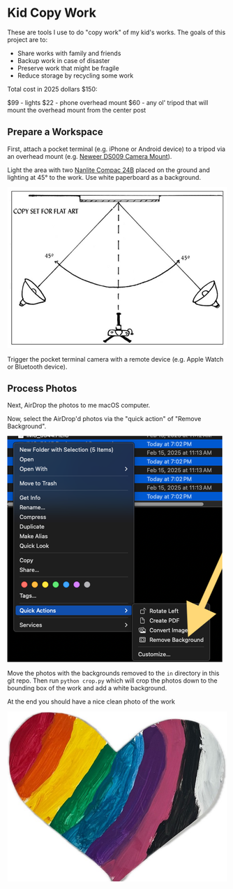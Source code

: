 # Kid Copy Work

These are tools I use to do "copy work" of my kid's works. The goals of this project are to:

- Share works with family and friends
- Backup work in case of disaster
- Preserve work that might be fragile
- Reduce storage by recycling some work

Total cost in 2025 dollars $150:

$99 - lights
$22 - phone overhead mount
$60 - any ol' tripod that will mount the overhead mount from the center post

## Prepare a Workspace

First, attach a pocket terminal (e.g. iPhone or Android device) to a tripod via an overhead mount (e.g. [Neweer DS009 Camera Mount](https://www.bhphotovideo.com/c/product/1861081-REG/neewer_66604788_ds009_overhead_camera_mount.html)).

Light the area with two [Nanlite Compac 24B](https://www.bhphotovideo.com/c/product/1664016-REG/nanlite_compac24bdt2k_compac_24b_adjustable_bicolor.html) placed on the ground and lighting at 45° to the work. Use white paperboard as a background.

![](imgs/light-setup.png)

Trigger the pocket terminal camera with a remote device (e.g. Apple Watch or Bluetooth device).

## Process Photos

Next, AirDrop the photos to me macOS computer.

Now, select the AirDrop'd photos via the "quick action" of "Remove Background".

![](imgs/remove-background.png)

Move the photos with the backgrounds removed to the `in` directory in this git repo. Then run `python crop.py` which will crop the photos down to the bounding box of the work and add a white background.

At the end you should have a nice clean photo of the work

![](imgs/heart.jpeg)
